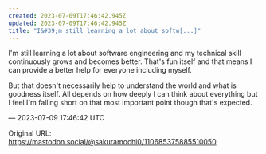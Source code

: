 ```yaml
---
created: 2023-07-09T17:46:42.945Z
updated: 2023-07-09T17:46:42.945Z
title: "I&#39;m still learning a lot about softw[...]"
---
```


<p>I&#39;m still learning a lot about software engineering and my technical skill continuously grows and becomes better. That&#39;s fun itself and that means I can provide a better help for everyone including myself.</p><p>But that doesn&#39;t necessarily help to understand the world and what is goodness itself. All depends on how deeply I can think about everything but I feel I&#39;m falling short on that most important point though that&#39;s expected.</p>

&mdash; 2023-07-09 17:46:42 UTC

Original URL: https://mastodon.social/@sakuramochi0/110685375885510050
